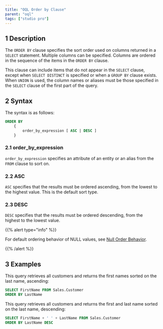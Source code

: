 ```yaml
---
title: "OQL Order by Clause"
parent: "oql"
tags: ["studio pro"]
---
```


## 1 Description

The `ORDER BY` clause specifies the sort order used on columns returned in a `SELECT` statement. Multiple columns can be specified. Columns are ordered in the sequence of the items in the `ORDER BY` clause.

This clause can include items that do not appear in the `SELECT` clause, except when `SELECT DISTINCT` is specified or when a `GROUP BY` clause exists. When `UNION` is used, the column names or aliases must be those specified in the `SELECT` clause of the first part of the query.

## 2 Syntax


The syntax is as follows:

```sql
ORDER BY
	{
		order_by_expression [ ASC | DESC ]
	}
```

### 2.1 order_by_expression

`order_by_expression` specifies an attribute of an entity or an alias from the `FROM` clause to sort on.

### 2.2 ASC

`ASC` specifies that the results must be ordered ascending, from the lowest to the highest value. This is the default sort type.

### 2.3 DESC

`DESC` specifies that the results must be ordered descending, from the highest to the lowest value.

{{% alert type="info" %}}

For default ordering behavior of NULL values, see [Null Order Behavior](null-ordering-behavior).

{{% /alert %}}

## 3 Examples

This query retrieves all customers and returns the first names sorted on the last name, ascending:

```sql
SELECT FirstName FROM Sales.Customer
ORDER BY LastName
```

This query retrieves all customers and returns the first and last name sorted on the last name, descending:

```sql
SELECT FirstName + ' ' + LastName FROM Sales.Customer
ORDER BY LastName DESC
```